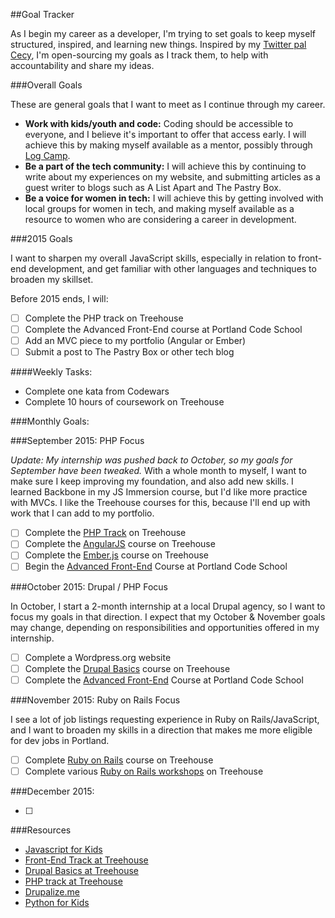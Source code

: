 ##Goal Tracker

As I begin my career as a developer, I'm trying to set goals to keep myself structured, inspired, and  learning new things. Inspired by my [Twitter pal Cecy](https://twitter.com/cecycorrea), I'm open-sourcing my goals as I track them, to help with accountability and share my ideas.

###Overall Goals

These are general goals that I want to meet as I continue through my career.

* **Work with kids/youth and code:** Coding should be accessible to everyone, and I believe it's important to offer that access early. I will achieve this by making myself available as a mentor, possibly through [Log Camp](https://www.logcamp.org/get-involved/for-teachers).
* **Be a part of the tech community:** I will achieve this by continuing to write about my experiences on my website, and submitting articles as a guest writer to blogs such as A List Apart and The Pastry Box. 
* **Be a voice for women in tech:** I will achieve this by getting involved with local groups for women in tech, and making myself available as a resource to women who are considering a career in development.

###2015 Goals

I want to sharpen my overall JavaScript skills, especially in relation to front-end development, and get familiar with other languages and techniques to broaden my skillset. 

Before 2015 ends, I will:

* [ ] Complete the PHP track on Treehouse
* [ ] Complete the Advanced Front-End course at Portland Code School
* [ ] Add an MVC piece to my portfolio (Angular or Ember)
* [ ] Submit a post to The Pastry Box or other tech blog

####Weekly Tasks:

* Complete one kata from Codewars
* Complete 10 hours of coursework on Treehouse

###Monthly Goals:

###September 2015: PHP Focus

*Update: My internship was pushed back to October, so my goals for September have been tweaked.* 
With a whole month to myself, I want to make sure I keep improving my foundation, and also add new skills. I learned Backbone in my JS Immersion course, but I'd like more practice with MVCs. I like the Treehouse courses for this, because I'll end up with work that I can add to my portfolio.

* [ ] Complete the [PHP Track](http://teamtreehouse.com/tracks/php-development) on Treehouse
* [ ] Complete the [AngularJS](http://teamtreehouse.com/library/angularjs) course on Treehouse
* [ ] Complete the [Ember.js](http://teamtreehouse.com/library/emberjs) course on Treehouse
* [ ] Begin the [Advanced Front-End](http://www.portlandcodeschool.com/advancedfe/) Course at Portland Code School

###October 2015: Drupal / PHP Focus

In October, I start a 2-month internship at a local Drupal agency, so I want to focus my goals in that direction. I expect that my October & November goals may change, depending on responsibilities and opportunities offered in my internship.

* [ ] Complete a Wordpress.org website
* [ ] Complete the [Drupal Basics](http://teamtreehouse.com/library/drupal-basics/upcoming) course on Treehouse
* [ ] Complete the [Advanced Front-End](http://www.portlandcodeschool.com/advancedfe/) Course at Portland Code School

###November 2015: Ruby on Rails Focus

I see a lot of job listings requesting experience in Ruby on Rails/JavaScript, and I want to broaden my skills in a direction that makes me more eligible for dev jobs in Portland.

* [ ] Complete [Ruby on Rails](http://teamtreehouse.com/tracks/rails-development) course on Treehouse
* [ ] Complete various [Ruby on Rails workshops](http://teamtreehouse.com/library/q:rails) on Treehouse

###December 2015: 

* [ ]


###Resources

* [Javascript for Kids](https://www.nostarch.com/javascriptforkids)
* [Front-End Track at Treehouse](http://teamtreehouse.com/tracks/front-end-web-development)
* [Drupal Basics at Treehouse](http://teamtreehouse.com/library/drupal-basics/upcoming)
* [PHP track at Treehouse](http://teamtreehouse.com/tracks/php-development)
* [Drupalize.me](https://drupalize.me/)
* [Python for Kids](https://www.nostarch.com/pythonforkids)